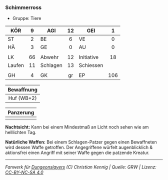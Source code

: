 ### Schimmerross

- Gruppe: Tiere

| KÖR    |  9  | AGI      | 12  | GEI        |  1  |
| ------ | :-: | -------- | :-: | ---------- | :-: |
| ST     |  2  | BE       |  6  | VE         |  0  |
| HÄ     |  3  | GE       |  0  | AU         |  0  |
|        |     |          |     |            |     |
| LK     | 66  | Abwehr   | 12  | Initiative | 18  |
| Laufen | 11  | Schlagen | 13  | Schiessen  |     |
|        |     |          |     |            |     |
| GH     |  4  | GK       | gr  | EP         | 106 |

| Bewaffnung |
| :--------: |
| Huf (WB+2) |

| Panzerung |
| :-------: |
|           |

**Nachtsicht:** Kann bei einem Mindestmaß an Licht noch sehen wie am helllichten Tag.

**Natürliche Waffen:** Bei einem Schlagen-Patzer gegen einen Bewaffneten wird dessen Waffe getroffen. Der Angegriffene würfelt augenblicklich & aktionsfrei einen Angriff mit seiner Waffe gegen die patzende Kreatur.

---

_Fanwerk für [Dungeonslayers](https://www.dungeonslayers.net/) (C) Christian Kennig | Quelle: GRW | Lizenz: [CC-BY-NC-SA 4.0](https://creativecommons.org/licenses/by-nc-sa/4.0/deed.de)_
